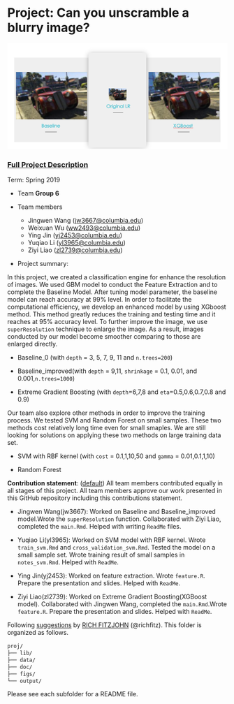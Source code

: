 # Project: Can you unscramble a blurry image? 
![image](figs/example_0.png)

### [Full Project Description](doc/project3_desc.md)

Term: Spring 2019

+ Team **Group 6**
+ Team members

	+ Jingwen Wang  (jw3667@columbia.edu)
	+ Weixuan Wu  (ww2493@columbia.edu)
	+ Ying Jin  (yj2453@columbia.edu)
	+ Yuqiao Li  (yl3965@columbia.edu)
	+ Ziyi Liao  (zl2739@columbia.edu)

+ Project summary: 

In this project, we created a classification engine for enhance the resolution of images. We used GBM model to conduct the Feature Extraction and to complete the Baseline Model. After tuning model parameter, the baseline model can reach accuracy at 99% level. In order to facilitate the computational efficiency, we develop an enhanced model by using XGboost method. This method greatly reduces the training and testing time and it reaches at 95% accuracy level. To further improve the image, we use `superResolution` technique to enlarge the image. As a result, images conducted by our model become smoother comparing to those are enlarged directly. 

- Baseline_0 (with `depth` = 3, 5, 7, 9, 11 and `n.trees=200`)

- Baseline_improved(with `depth` = 9,11, `shrinkage` = 0.1, 0.01, and 0.001,`n.trees=1000`)

- Extreme Gradient Boosting (with `depth`=6,7,8 and `eta`=0.5,0.6,0.7,0.8 and 0.9)


Our team also explore other methods in order to improve the training process. We tested SVM and Random Forest on small samples. These two methods cost relatively long time even for small smaples. We are still looking for solutions on applying these two methods on large training data set.

- SVM with RBF kernel (with `cost` = 0.1,1,10,50 and `gamma` = 0.01,0.1,1,10)

- Random Forest



	
**Contribution statement**: ([default](doc/a_note_on_contributions.md)) All team members contributed equally in all stages of this project. All team members approve our work presented in this GitHub repository including this contributions statement. 

- Jingwen Wang(jw3667): Worked on Baseline and Baseline_improved model.Wrote the `superResolution` function. Collaborated with Ziyi Liao, completed the `main.Rmd`. Helped with writing `ReadMe` files.

- Yuqiao Li(yl3965): Worked on SVM model with RBF kernel. Wrote `train_svm.Rmd` and `cross_validation_svm.Rmd`. Tested the model on a small sample set. Wrote training result of small samples in `notes_svm.Rmd`. Helped with `ReadMe`.

- Ying Jin(yj2453): Worked on feature extraction. Wrote `feature.R`. Prepare the presentation and slides. Helped with `ReadMe`.

- Ziyi Liao(zl2739): Worked on Extreme Gradient Boosting(XGBoost model). Collaborated with Jingwen Wang, completed the `main.Rmd`.Wrote `feature.R`. Prepare the presentation and slides. Helped with `ReadMe`.

Following [suggestions](http://nicercode.github.io/blog/2013-04-05-projects/) by [RICH FITZJOHN](http://nicercode.github.io/about/#Team) (@richfitz). This folder is organized as follows.

```
proj/
├── lib/
├── data/
├── doc/
├── figs/
└── output/
```

Please see each subfolder for a README file.
